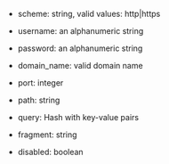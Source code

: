 - scheme: string, valid values: http|https

- username: an alphanumeric string

- password: an alphanumeric string

- domain_name: valid domain name

- port: integer

- path: string

- query: Hash with key-value pairs

- fragment: string

- disabled: boolean